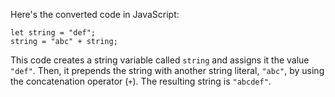 Here's the converted code in JavaScript:
```
let string = "def";
string = "abc" + string;
```
This code creates a string variable called `string` and assigns it the value `"def"`. Then, it prepends the string with another string literal, `"abc"`, by using the concatenation operator (`+`). The resulting string is `"abcdef"`.

